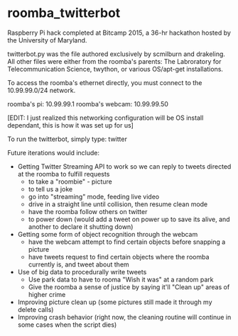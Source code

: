 # roomba_twitterbot
Raspberry Pi hack completed at Bitcamp 2015, a 36-hr hackathon hosted by the University of Maryland. 

twitterbot.py was the file authored exclusively by scmilburn and drakeling.
All other files were either from the roomba's parents: The Labroratory for Telecommunication Science, twython,
or various OS/apt-get installations.

To access the roomba's ethernet directly, you must connect to the 10.99.99.0/24 network.

roomba's pi: 10.99.99.1
roomba's webcam: 10.99.99.50

[EDIT: I just realized this networking configuration will be OS install dependant, this is how it was set up for us]

To run the twitterbot, simply type: twitter

Future iterations would include:
* Getting Twitter Streaming API to work so we can reply to tweets directed at the roomba to fulfill requests
  * to take a "roombie" - picture
  * to tell us a joke
  * go into "streaming" mode, feeding live video
  * drive in a straight line until collision, then resume clean mode
  * have the roomba follow others on twitter
  * to power down (would add a tweet on power up to save its alive, and another to declare it shutting down)
* Getting some form of object recognition through the webcam
  * have the webcam attempt to find certain objects before snapping a picture
  * have tweets request to find certain objects where the roomba currently is, and tweet about them
* Use of big data to procedurally write tweets
  * Use park data to have to rooma "Wish it was" at a random park
  * Give the roomba a sense of justice by saying it'll "Clean up" areas of higher crime
* Improving picture clean up (some pictures still made it through my delete calls)
* Improving crash behavior (right now, the cleaning routine will continue in some cases when the script dies)
